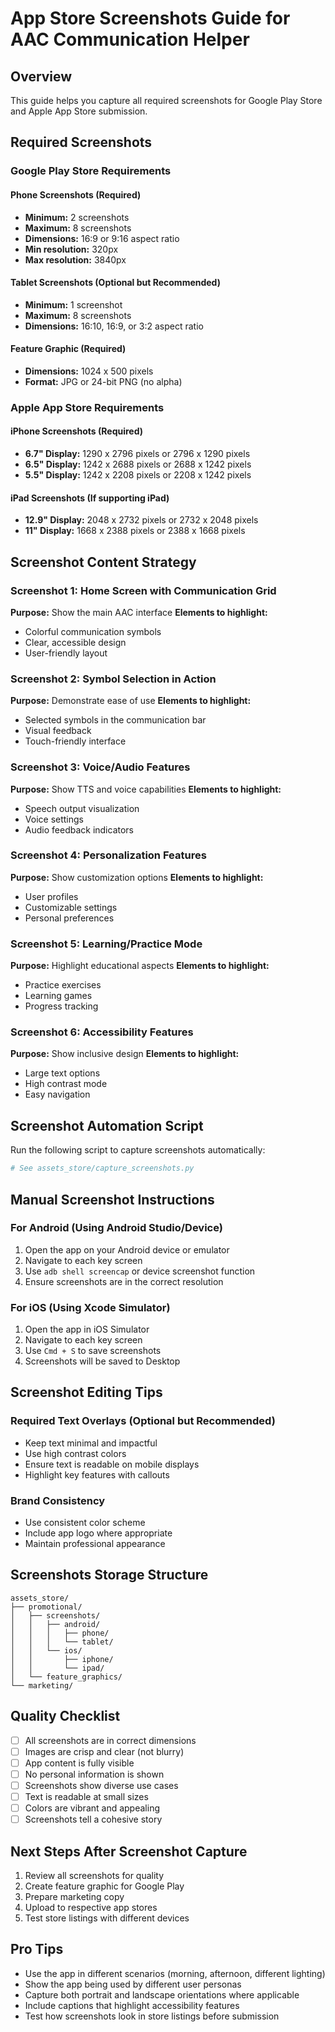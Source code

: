 # App Store Screenshots Guide for AAC Communication Helper

## Overview
This guide helps you capture all required screenshots for Google Play Store and Apple App Store submission.

## Required Screenshots

### Google Play Store Requirements

#### Phone Screenshots (Required)
- **Minimum:** 2 screenshots
- **Maximum:** 8 screenshots
- **Dimensions:** 16:9 or 9:16 aspect ratio
- **Min resolution:** 320px
- **Max resolution:** 3840px

#### Tablet Screenshots (Optional but Recommended)
- **Minimum:** 1 screenshot
- **Maximum:** 8 screenshots
- **Dimensions:** 16:10, 16:9, or 3:2 aspect ratio

#### Feature Graphic (Required)
- **Dimensions:** 1024 x 500 pixels
- **Format:** JPG or 24-bit PNG (no alpha)

### Apple App Store Requirements

#### iPhone Screenshots (Required)
- **6.7" Display:** 1290 x 2796 pixels or 2796 x 1290 pixels
- **6.5" Display:** 1242 x 2688 pixels or 2688 x 1242 pixels
- **5.5" Display:** 1242 x 2208 pixels or 2208 x 1242 pixels

#### iPad Screenshots (If supporting iPad)
- **12.9" Display:** 2048 x 2732 pixels or 2732 x 2048 pixels
- **11" Display:** 1668 x 2388 pixels or 2388 x 1668 pixels

## Screenshot Content Strategy

### Screenshot 1: Home Screen with Communication Grid
**Purpose:** Show the main AAC interface
**Elements to highlight:**
- Colorful communication symbols
- Clear, accessible design
- User-friendly layout

### Screenshot 2: Symbol Selection in Action
**Purpose:** Demonstrate ease of use
**Elements to highlight:**
- Selected symbols in the communication bar
- Visual feedback
- Touch-friendly interface

### Screenshot 3: Voice/Audio Features
**Purpose:** Show TTS and voice capabilities
**Elements to highlight:**
- Speech output visualization
- Voice settings
- Audio feedback indicators

### Screenshot 4: Personalization Features
**Purpose:** Show customization options
**Elements to highlight:**
- User profiles
- Customizable settings
- Personal preferences

### Screenshot 5: Learning/Practice Mode
**Purpose:** Highlight educational aspects
**Elements to highlight:**
- Practice exercises
- Learning games
- Progress tracking

### Screenshot 6: Accessibility Features
**Purpose:** Show inclusive design
**Elements to highlight:**
- Large text options
- High contrast mode
- Easy navigation

## Screenshot Automation Script

Run the following script to capture screenshots automatically:

```python
# See assets_store/capture_screenshots.py
```

## Manual Screenshot Instructions

### For Android (Using Android Studio/Device)
1. Open the app on your Android device or emulator
2. Navigate to each key screen
3. Use `adb shell screencap` or device screenshot function
4. Ensure screenshots are in the correct resolution

### For iOS (Using Xcode Simulator)
1. Open the app in iOS Simulator
2. Navigate to each key screen
3. Use `Cmd + S` to save screenshots
4. Screenshots will be saved to Desktop

## Screenshot Editing Tips

### Required Text Overlays (Optional but Recommended)
- Keep text minimal and impactful
- Use high contrast colors
- Ensure text is readable on mobile displays
- Highlight key features with callouts

### Brand Consistency
- Use consistent color scheme
- Include app logo where appropriate
- Maintain professional appearance

## Screenshots Storage Structure
```
assets_store/
├── promotional/
│   ├── screenshots/
│   │   ├── android/
│   │   │   ├── phone/
│   │   │   └── tablet/
│   │   └── ios/
│   │       ├── iphone/
│   │       └── ipad/
│   └── feature_graphics/
└── marketing/
```

## Quality Checklist
- [ ] All screenshots are in correct dimensions
- [ ] Images are crisp and clear (not blurry)
- [ ] App content is fully visible
- [ ] No personal information is shown
- [ ] Screenshots show diverse use cases
- [ ] Text is readable at small sizes
- [ ] Colors are vibrant and appealing
- [ ] Screenshots tell a cohesive story

## Next Steps After Screenshot Capture
1. Review all screenshots for quality
2. Create feature graphic for Google Play
3. Prepare marketing copy
4. Upload to respective app stores
5. Test store listings with different devices

## Pro Tips
- Use the app in different scenarios (morning, afternoon, different lighting)
- Show the app being used by different user personas
- Capture both portrait and landscape orientations where applicable
- Include captions that highlight accessibility features
- Test how screenshots look in store listings before submission
